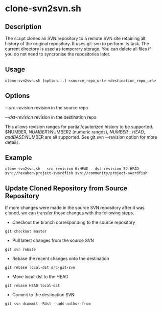 # clone-svn2svn.sh
## Description

The script clones an SVN repository to a remote SVN site retaining all history of the original repository.
It uses git-svn to perform its task. The current directory is used as temporary storage.
You can delete all files if you do not need to syncronise the repositories later.

## Usage

```
clone-svn2svn.sh [option...] <source_repo_url> <destination_repo_url>
```

## Options

*--src-revision*  revision in the source repo

*--dst-revision*  revision in the destination repo

This allows revision ranges for partial/cauterized history to be supported.
$NUMBER, $NUMBER1:$NUMBER2 (numeric ranges), $NUMBER:HEAD, and BASE:$NUMBER
are all supported. See git svn --revision option for more details.

## Example

```
clone-svn2svn.sh --src-revision 6:HEAD --dst-revision 52:HEAD svn://hexahon/project-swordfish svn://community/project-swordfish
```

## Update Cloned Repository from Source Repository

If more changes were made in the source SVN repository after it was cloned, we can transfer those changes with the following steps.

* Checkout the branch corresponding to the source repository

```
git checkout master
```
	
* Pull latest changes from the source SVN

```
git svn rebase
```

* Rebase the recent changes onto the destination

```
git rebase local-dst src-git-svn
```

* Move local-dst to the HEAD
	
```
git rebase HEAD local-dst
```
	
* Commit to the destination SVN

```
git svn dcommit -Rdst --add-author-from
```
